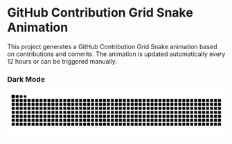 # GitHub Contribution Grid Snake Animation

This project generates a GitHub Contribution Grid Snake animation based on contributions and commits. The animation is updated automatically every 12 hours or can be triggered manually.

### Dark Mode
![GitHub Contribution Grid Snake Dark SVG](assets/snake.svg)
